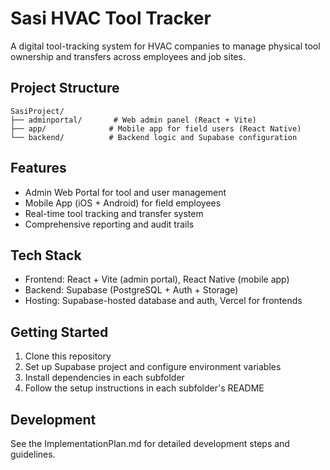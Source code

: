# Sasi HVAC Tool Tracker

A digital tool-tracking system for HVAC companies to manage physical tool ownership and transfers across employees and job sites.

## Project Structure

```
SasiProject/
├── adminportal/       # Web admin panel (React + Vite)
├── app/              # Mobile app for field users (React Native)
└── backend/          # Backend logic and Supabase configuration
```

## Features

- Admin Web Portal for tool and user management
- Mobile App (iOS + Android) for field employees
- Real-time tool tracking and transfer system
- Comprehensive reporting and audit trails

## Tech Stack

- Frontend: React + Vite (admin portal), React Native (mobile app)
- Backend: Supabase (PostgreSQL + Auth + Storage)
- Hosting: Supabase-hosted database and auth, Vercel for frontends

## Getting Started

1. Clone this repository
2. Set up Supabase project and configure environment variables
3. Install dependencies in each subfolder
4. Follow the setup instructions in each subfolder's README

## Development

See the ImplementationPlan.md for detailed development steps and guidelines. 